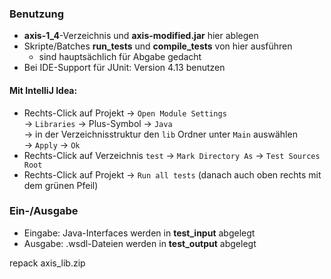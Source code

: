 ### Benutzung
* __axis-1_4__-Verzeichnis und __axis-modified.jar__ hier ablegen
* Skripte/Batches __run_tests__ und __compile_tests__ von hier ausführen
    * sind hauptsächlich für Abgabe gedacht
* Bei IDE-Support für JUnit: Version 4.13 benutzen
#### Mit IntelliJ Idea:
* Rechts-Click auf Projekt -> `Open Module Settings`   
-> `Libraries` -> Plus-Symbol -> `Java`   
-> in der Verzeichnisstruktur den `lib` Ordner unter `Main` auswählen  
-> `Apply` -> `Ok`
* Rechts-Click auf Verzeichnis `test` -> `Mark Directory As` -> `Test Sources Root`
* Rechts-Click auf Projekt -> `Run all tests` (danach auch oben rechts mit dem grünen Pfeil)

### Ein-/Ausgabe
* Eingabe: Java-Interfaces werden in __test_input__ abgelegt
* Ausgabe: .wsdl-Dateien werden in __test_output__ abgelegt

repack axis_lib.zip